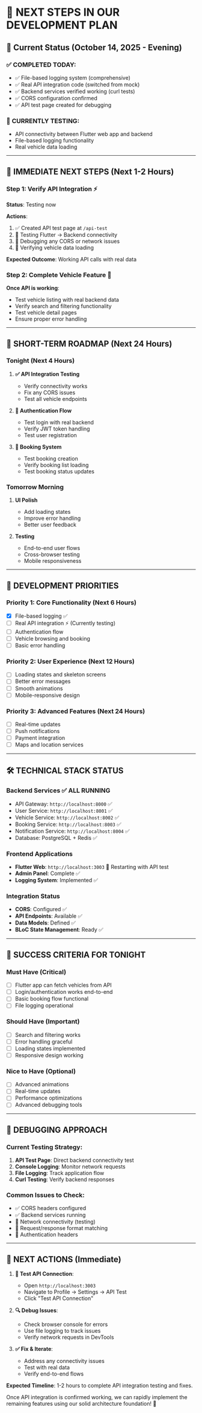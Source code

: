 # 🎯 NEXT STEPS IN OUR DEVELOPMENT PLAN

## 📍 **Current Status (October 14, 2025 - Evening)**

### ✅ **COMPLETED TODAY:**
- ✅ File-based logging system (comprehensive)
- ✅ Real API integration code (switched from mock)
- ✅ Backend services verified working (curl tests)
- ✅ CORS configuration confirmed
- ✅ API test page created for debugging

### 🔄 **CURRENTLY TESTING:**
- API connectivity between Flutter web app and backend
- File-based logging functionality
- Real vehicle data loading

---

## 🚀 **IMMEDIATE NEXT STEPS (Next 1-2 Hours)**

### **Step 1: Verify API Integration** ⚡
**Status**: Testing now

**Actions**:
1. ✅ Created API test page at `/api-test`
2. 🔄 Testing Flutter → Backend connectivity
3. 🔄 Debugging any CORS or network issues
4. 🔄 Verifying vehicle data loading

**Expected Outcome**: Working API calls with real data

### **Step 2: Complete Vehicle Feature** 🚗
**Once API is working**:
- Test vehicle listing with real backend data
- Verify search and filtering functionality
- Test vehicle detail pages
- Ensure proper error handling

---

## 📅 **SHORT-TERM ROADMAP (Next 24 Hours)**

### **Tonight (Next 4 Hours)**
1. **✅ API Integration Testing**
   - Verify connectivity works
   - Fix any CORS issues
   - Test all vehicle endpoints

2. **🔄 Authentication Flow**
   - Test login with real backend
   - Verify JWT token handling
   - Test user registration

3. **🔄 Booking System**
   - Test booking creation
   - Verify booking list loading
   - Test booking status updates

### **Tomorrow Morning**
1. **UI Polish**
   - Add loading states
   - Improve error handling
   - Better user feedback

2. **Testing**
   - End-to-end user flows
   - Cross-browser testing
   - Mobile responsiveness

---

## 🎯 **DEVELOPMENT PRIORITIES**

### **Priority 1: Core Functionality** (Next 6 Hours)
- [x] File-based logging ✅
- [ ] Real API integration ⚡ (Currently testing)
- [ ] Authentication flow
- [ ] Vehicle browsing and booking
- [ ] Basic error handling

### **Priority 2: User Experience** (Next 12 Hours)
- [ ] Loading states and skeleton screens
- [ ] Better error messages
- [ ] Smooth animations
- [ ] Mobile-responsive design

### **Priority 3: Advanced Features** (Next 24 Hours)
- [ ] Real-time updates
- [ ] Push notifications
- [ ] Payment integration
- [ ] Maps and location services

---

## 🛠 **TECHNICAL STACK STATUS**

### **Backend Services** ✅ ALL RUNNING
- API Gateway: `http://localhost:8000` ✅
- User Service: `http://localhost:8001` ✅
- Vehicle Service: `http://localhost:8002` ✅  
- Booking Service: `http://localhost:8003` ✅
- Notification Service: `http://localhost:8004` ✅
- Database: PostgreSQL + Redis ✅

### **Frontend Applications**
- **Flutter Web**: `http://localhost:3003` 🔄 Restarting with API test
- **Admin Panel**: Complete ✅
- **Logging System**: Implemented ✅

### **Integration Status**
- **CORS**: Configured ✅
- **API Endpoints**: Available ✅
- **Data Models**: Defined ✅
- **BLoC State Management**: Ready ✅

---

## 🎯 **SUCCESS CRITERIA FOR TONIGHT**

### **Must Have (Critical)**
- [ ] Flutter app can fetch vehicles from API
- [ ] Login/authentication works end-to-end
- [ ] Basic booking flow functional
- [ ] File logging operational

### **Should Have (Important)**  
- [ ] Search and filtering works
- [ ] Error handling graceful
- [ ] Loading states implemented
- [ ] Responsive design working

### **Nice to Have (Optional)**
- [ ] Advanced animations
- [ ] Real-time updates
- [ ] Performance optimizations
- [ ] Advanced debugging tools

---

## 🔧 **DEBUGGING APPROACH**

### **Current Testing Strategy**:
1. **API Test Page**: Direct backend connectivity test
2. **Console Logging**: Monitor network requests
3. **File Logging**: Track application flow
4. **Curl Testing**: Verify backend responses

### **Common Issues to Check**:
- ✅ CORS headers configured
- ✅ Backend services running  
- 🔄 Network connectivity (testing)
- 🔄 Request/response format matching
- 🔄 Authentication headers

---

## 🚀 **NEXT ACTIONS (Immediate)**

1. **📱 Test API Connection**: 
   - Open `http://localhost:3003` 
   - Navigate to Profile → Settings → API Test
   - Click "Test API Connection"

2. **🔍 Debug Issues**:
   - Check browser console for errors
   - Use file logging to track issues
   - Verify network requests in DevTools

3. **✅ Fix & Iterate**:
   - Address any connectivity issues
   - Test with real data
   - Verify end-to-end flows

**Expected Timeline**: 1-2 hours to complete API integration testing and fixes.

Once API integration is confirmed working, we can rapidly implement the remaining features using our solid architecture foundation! 🎉
